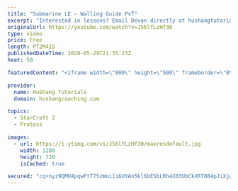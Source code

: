 ```yaml
---
title: "Submarine LE - Walling Guide PvT"
excerpt: "Interested in lessons? Email Devon directly at hushangtutorials@outlook.com ------------------------------------------------------------------------------------------------------- Want to support HuShang Tutorials directly? Patreon is a website where you can contribute a monthly donation that will help"
originalUrl: https://youtube.com/watch?v=J56lfLzHf30
type: video
price: Free
length: PT2M41S
publishedDateTime: 2020-05-29T21:35:23Z
heat: 50

featuredContent: "<iframe width=\"800\" height=\"500\" frameborder=\"0\" src=\"https://www.youtube.com/embed/J56lfLzHf30\" allow=\"accelerometer; autoplay; encrypted-media; gyroscope; picture-in-picture\" allowfullscreen></iframe>"

provider:
  name: HuShang Tutorials
  domain: hushangcoaching.com

topics:
  - StarCraft 2
  - Protoss

images:
  - url: https://i.ytimg.com/vi/J56lfLzHf30/maxresdefault.jpg
    width: 1280
    height: 720
    isCached: true

secured: "cq+nyz9QMU4pqwFtT7SxWoi1i6UYAn5kl6bESbLRh4X03UbCkXRT884pJiXjwE+jt8qJzBEQ4M5n7m7Fi7QmEq3Aid2Dw2zNAtaVYirnC/XzGvipRnUWrjp130/cP9dk9BECsMz+BxSOVl1QBjL7dZohi+VWo29v5WSQlVfPx/yLAtLO5CaRkdp8q/uag9uNyomn6x/m/CoF4lwO570Rw1frLUHZx19xTqldxfpIoCr5xOU37Yrz8PRwDMuW1dwJqmLrrLV3+iySvttmfQVHVusNuv3Xi26d3CI+4ZOBzK9CItJLKAWK7L6x9p0IZACJk9Z4yidPoDG+3t7kW3a3PgAynW3M767qAGS3UK7yNZvOvGbaA/Bnews5Wxcg37LG3CN7K7Om94Lt5zH6cE3/yurlAGUWoGISUGxg7MJm/a0=;3CXtVN9+zevvVuFma+m0tg=="
---
```



